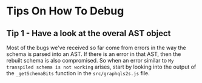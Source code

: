 # Tips On How To Debug
## Tip 1 - Have a look at the overal AST object

Most of the bugs we've received so far come from errors in the way the schema is parsed into an AST. If there is an error in that AST, then the rebuilt schema is also compromised. So when an error similar to `My transpiled schema is not working` arises, start by looking into the output of the `_getSchemaBits` function in the `src/graphqls2s.js` file.
